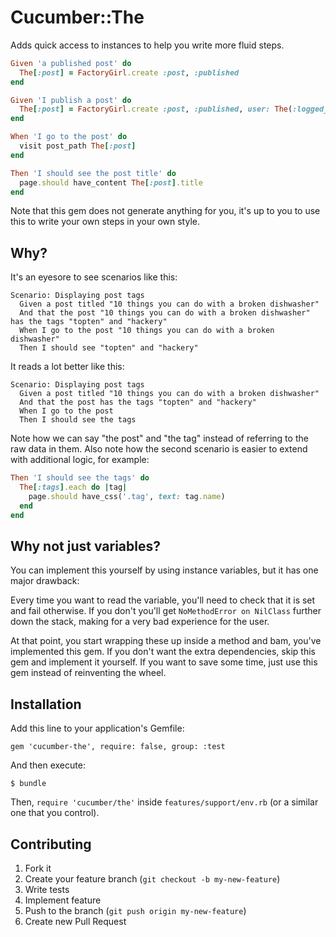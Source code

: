 # Cucumber::The

Adds quick access to instances to help you write more fluid steps.

```ruby
Given 'a published post' do
  The[:post] = FactoryGirl.create :post, :published
end

Given 'I publish a post' do
  The[:post] = FactoryGirl.create :post, :published, user: The(:logged_in_user)
end

When 'I go to the post' do
  visit post_path The[:post]
end

Then 'I should see the post title' do
  page.should have_content The[:post].title
end
```

Note that this gem does not generate anything for you, it's up to you to use this to write your own steps in your own style.

## Why?

It's an eyesore to see scenarios like this:

```gherkin
Scenario: Displaying post tags
  Given a post titled "10 things you can do with a broken dishwasher"
  And that the post "10 things you can do with a broken dishwasher" has the tags "topten" and "hackery"
  When I go to the post "10 things you can do with a broken dishwasher"
  Then I should see "topten" and "hackery"
```

It reads a lot better like this:

```gherkin
Scenario: Displaying post tags
  Given a post titled "10 things you can do with a broken dishwasher"
  And that the post has the tags "topten" and "hackery"
  When I go to the post
  Then I should see the tags
```

Note how we can say "the post" and "the tag" instead of referring to the raw data in them. Also note how the second scenario is easier to extend with additional logic, for example:

```ruby
Then 'I should see the tags' do
  The[:tags].each do |tag|
    page.should have_css('.tag', text: tag.name)
  end
end
```

## Why not just variables?

You can implement this yourself by using instance variables, but it has one major drawback:

Every time you want to read the variable, you'll need to check that it is set and fail otherwise. If you don't you'll get `NoMethodError on NilClass` further down the stack, making for a very bad experience for the user.

At that point, you start wrapping these up inside a method and bam, you've implemented this gem. If you don't want the extra dependencies, skip this gem and implement it yourself. If you want to save some time, just use this gem instead of reinventing the wheel.

## Installation

Add this line to your application's Gemfile:

    gem 'cucumber-the', require: false, group: :test

And then execute:

    $ bundle

Then, `require 'cucumber/the'` inside `features/support/env.rb` (or a similar one that you control).

## Contributing

1. Fork it
2. Create your feature branch (`git checkout -b my-new-feature`)
3. Write tests
4. Implement feature
5. Push to the branch (`git push origin my-new-feature`)
6. Create new Pull Request
